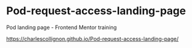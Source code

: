 # Pod-request-access-landing-page
Pod landing page - Frontend Mentor training

https://charlescollignon.github.io/Pod-request-access-landing-page/
